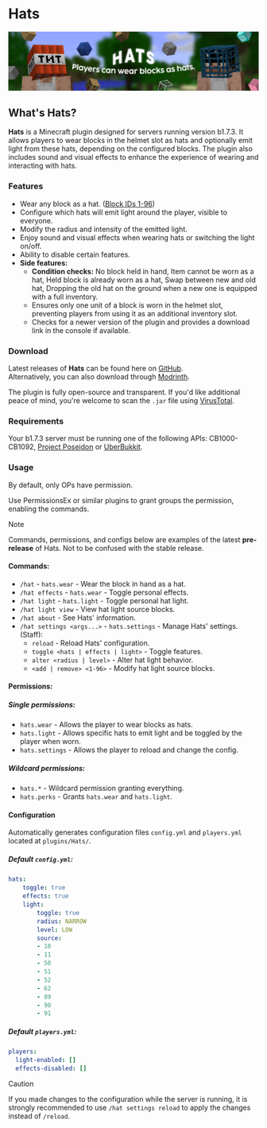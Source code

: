 # Hats
![Hats.png](assets/Hats.png)

## What's Hats?
**Hats** is a Minecraft plugin designed for servers running version b1.7.3.
It allows players to wear blocks in the helmet slot as hats and optionally emit light from these hats, depending on the configured blocks.
The plugin also includes sound and visual effects to enhance the experience of wearing and interacting with hats.

### Features
- Wear any block as a hat. ([Block IDs 1-96](https://raw.githubusercontent.com/AleksandarHaralanov/Hats/refs/heads/master/assets/Items.png))
- Configure which hats will emit light around the player, visible to everyone.
- Modify the radius and intensity of the emitted light.
- Enjoy sound and visual effects when wearing hats or switching the light on/off.
- Ability to disable certain features.
- **Side features:**
  - **Condition checks:** No block held in hand, Item cannot be worn as a hat, Held block is already worn as a hat, Swap between new and old hat, Dropping the old hat on the ground when a new one is equipped with a full inventory.
  - Ensures only one unit of a block is worn in the helmet slot, preventing players from using it as an additional inventory slot.
  - Checks for a newer version of the plugin and provides a download link in the console if available.

### Download
Latest releases of **Hats** can be found here on [GitHub](https://github.com/AleksandarHaralanov/Hats/releases).<br>
Alternatively, you can also download through [Modrinth](https://modrinth.com/plugin/hats-b1.7.3/versions).

The plugin is fully open-source and transparent. If you'd like additional peace of mind, you're welcome to scan the `.jar` file using [VirusTotal](https://www.virustotal.com/gui/home/upload).

### Requirements
Your b1.7.3 server must be running one of the following APIs: CB1000-CB1092, [Project Poseidon](https://github.com/RhysB/Project-Poseidon) or [UberBukkit](https://github.com/Moresteck/Project-Poseidon-Uberbukkit).

### Usage
By default, only OPs have permission.

Use PermissionsEx or similar plugins to grant groups the permission, enabling the commands.

> [!NOTE]
> Commands, permissions, and configs below are examples of the latest **pre-release** of Hats. Not to be confused with the stable release.

#### Commands:
  - `/hat` - `hats.wear` - Wear the block in hand as a hat.
  - `/hat effects` - `hats.wear` - Toggle personal effects.
  - `/hat light` - `hats.light` - Toggle personal hat light.
  - `/hat light view` - View hat light source blocks.
  - `/hat about` - See Hats' information.
  - `/hat settings <args...>` - `hats.settings` - Manage Hats' settings. (Staff):
    - `reload` - Reload Hats' configuration.
    - `toggle <hats | effects | light>` - Toggle features.
    - `alter <radius | level>` - Alter hat light behavior.
    - `<add | remove> <1-96>` - Modify hat light source blocks.

#### Permissions:
##### Single permissions:
  - `hats.wear` - Allows the player to wear blocks as hats.
  - `hats.light` - Allows specific hats to emit light and be toggled by the player when worn.
  - `hats.settings` - Allows the player to reload and change the config.
##### Wildcard permissions:
  - `hats.*` - Wildcard permission granting everything.
  - `hats.perks` - Grants `hats.wear` and `hats.light`.

#### Configuration
Automatically generates configuration files `config.yml` and `players.yml` located at `plugins/Hats/`.

##### Default `config.yml`:
```yaml
hats:
    toggle: true
    effects: true
    light:
        toggle: true
        radius: NARROW
        level: LOW
        source:
        - 10
        - 11
        - 50
        - 51
        - 52
        - 62
        - 89
        - 90
        - 91
```

##### Default `players.yml`:
```yaml
players:
  light-enabled: []
  effects-disabled: []
```
> [!CAUTION]
> If you made changes to the configuration while the server is running, it is strongly recommended to use `/hat settings reload` to apply the changes instead of `/reload`.
